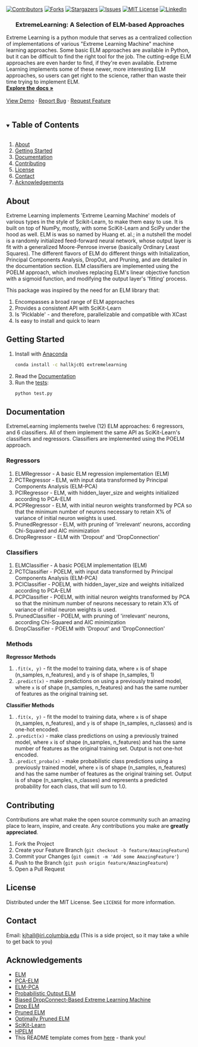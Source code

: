 <!--
*** This README comes from here: https://github.com/othneildrew/Best-README-Template/edit/master/BLANK_README.md - thanks ! 
-->



<!-- PROJECT SHIELDS -->
<!--
*** I'm using markdown "reference style" links for readability.
*** Reference links are enclosed in brackets [ ] instead of parentheses ( ).
*** See the bottom of this document for the declaration of the reference variables
*** for contributors-url, forks-url, etc. This is an optional, concise syntax you may use.
*** https://www.markdownguide.org/basic-syntax/#reference-style-links
-->
[![Contributors][contributors-shield]][contributors-url]
[![Forks][forks-shield]][forks-url]
[![Stargazers][stars-shield]][stars-url]
[![Issues][issues-shield]][issues-url]
[![MIT License][license-shield]][license-url]
[![LinkedIn][linkedin-shield]][linkedin-url]




<!-- PROJECT LOGO -->
<p align="center">
  <h3 align="center">ExtremeLearning: A Selection of ELM-based Approaches </h3>
  
  Extreme Learning is a python module that serves as a centralized collection of implementations of various "Extreme Learning Machine" machine learning approaches. Some basic ELM approaches are available in Python, but it can be difficult to find the right tool for the job. The cutting-edge ELM approaches are even harder to find, if they're even available. Extreme Learning implements some of these newer, more interesting ELM approaches, so users can get right to the science, rather than waste their time trying to implement ELM. 
    <br />
    <a href="#documentation"><strong>Explore the docs »</strong></a>
    <br />
    <br />
    <a href="https://github.com/kjhall01/extremelearning/blob/main/demo.ipynb">View Demo</a>
    ·
    <a href="https://github.com/kjhall01/extremelearning/issues">Report Bug</a>
    ·
    <a href="https://github.com/kjhall01/extremelearning/issues">Request Feature</a>
    </p>
</p>



<!-- TABLE OF CONTENTS -->
<details open="open">
  <summary><h2 style="display: inline-block">Table of Contents</h2></summary>
  <ol>
    <li><a href="#about">About</a></li>
    <li><a href="#getting-started">Getting Started</a></li>
    <li><a href="#documentation">Documentation</a></li>
    <li><a href="#contributing">Contributing</a></li>
    <li><a href="#license">License</a></li>
    <li><a href="#contact">Contact</a></li>
    <li><a href="#acknowledgements">Acknowledgements</a></li>
  </ol>
</details>


<!-- Why XCast -->
## About

Extreme Learning implements 'Extreme Learning Machine' models of various types in the style of Scikit-Learn, to make them easy to use. It is built on top of NumPy, mostly, with some SciKit-Learn and SciPy under the hood as well. ELM is was so named by Huang et. al.; in a nutshell the model is a randomly initialized feed-forward neural network, whose output layer is fit with a generalized Moore-Penrose inverse (basically Ordinary Least Squares). The different flavors of ELM do different things with Initialization, Principal Components Analysis, DropOut, and Pruning, and are detailed in the documentation section. ELM classifiers are implemented using the POELM approach, which involves replacing ELM's linear objective function with a sigmoid function, and modifying the output layer's 'fitting' process. 

This package was inspired by the need for an ELM library that: 
1. Encompasses a broad range of ELM approaches 
2. Provides a consistent API with SciKit-Learn 
3. Is 'Picklable' - and therefore, parallelizable and compatible with XCast
4. Is easy to install and quick to learn




<!-- GETTING STARTED -->
## Getting Started

1. Install with [Anaconda](https://anaconda.org/)
   ```sh
   conda install -c hallkjc01 extremelearning
   ```
2. Read the [Documentation](https://github.com/kjhall01/extremelearning/)
3. Run the [tests](https://github.com/kjhall01/extremelearning/blob/main/test.py): 
   ```sh
   python test.py
   ```


## Documentation 

ExtremeLearning implements twelve (12) ELM approaches: 6 regressors, and 6 classifiers. All of them implement the same API as SciKit-Learn's classifiers and regressors. Classifiers are implemented using the POELM approach. 
### Regressors 

1. ELMRegressor - A basic ELM regression implementation  (ELM)
2. PCTRegressor - ELM, with input data transformed by Principal Components Analysis (ELM-PCA)
3. PCIRegressor - ELM, with hidden_layer_size and weights initialized according to PCA-ELM
4. PCPRegressor - ELM, with initial neuron weights transformed by PCA so that the minimum number of neurons necessary to retain X% of variance of initial neuron weights is used.
5. PrunedRegressor - ELM, with pruning of 'irrelevant' neurons, according Chi-Squared and AIC minimization
6. DropRegressor - ELM with 'Dropout' and 'DropConnection'

### Classifiers
1. ELMClassifier - A basic POELM implementation  (ELM)
2. PCTClassifier - POELM, with input data transformed by Principal Components Analysis (ELM-PCA)
3. PCIClassifier - POELM, with hidden_layer_size and weights initialized according to PCA-ELM
4. PCPClassifier - POELM, with initial neuron weights transformed by PCA so that the minimum number of neurons necessary to retain X% of variance of initial neuron weights is used.
5. PrunedClassifier - POELM, with pruning of 'irrelevant' neurons, according Chi-Squared and AIC minimization
6. DropClassifier - POELM with 'Dropout' and 'DropConnection' 


### Methods 
**Regressor Methods** 
1. ```.fit(x, y)``` - fit the model to training data, where ```x``` is of shape (n_samples, n_features), and ```y``` is of shape (n_samples, 1) 
2. ```.predict(x)``` - make predictions on using a previously trained model, where ```x``` is of shape (n_samples, n_features) and has the same number of features as the original training set. 

**Classifier Methods**
1. ```.fit(x, y)``` - fit the model to training data, where ```x``` is of shape (n_samples, n_features), and ```y``` is of shape (n_samples, n_classes) and is one-hot encoded.  
2. ```.predict(x)``` - make class predictions on using a previously trained model, where ```x``` is of shape (n_samples, n_features) and has the same number of features as the original training set. Output is not one-hot encoded. 
3. ```.predict_proba(x)``` - make probabilistic class predictions using a previously trained model, where ```x``` is of shape (n_samples, n_features) and has the same number of features as the original training set. Output is of shape (n_samples, n_classes) and represents a predicted probability for each class, that will sum to 1.0. 



<!-- CONTRIBUTING -->
## Contributing

Contributions are what make the open source community such an amazing place to learn, inspire, and create. Any contributions you make are **greatly appreciated**.

1. Fork the Project
2. Create your Feature Branch (`git checkout -b feature/AmazingFeature`)
3. Commit your Changes (`git commit -m 'Add some AmazingFeature'`)
4. Push to the Branch (`git push origin feature/AmazingFeature`)
5. Open a Pull Request



<!-- LICENSE -->
## License

Distributed under the MIT License. See `LICENSE` for more information.

<!-- CONTACT -->
## Contact
Email: kjhall@iri.columbia.edu (This is a side project, so it may take a while to get back to you)

<!-- ACKNOWLEDGEMENTS -->
## Acknowledgements

* [ELM](https://ieeexplore.ieee.org/document/1380068)
* [PCA-ELM](https://link.springer.com/content/pdf/10.1007/s11063-012-9253-x.pdf)
* [ELM-PCA](https://ieeexplore.ieee.org/document/1380068)
* [Probabilistic Output ELM](https://ieeexplore.ieee.org/stamp/stamp.jsp?tp=&arnumber=8978896)
* [Biased DropConnect-Based Extreme Learning Machine](https://www.hindawi.com/journals/mpe/2020/3604579/)
* [Drop ELM](https://www.hindawi.com/journals/mpe/2020/3604579/)
* [Pruned ELM](https://www.sciencedirect.com/science/article/pii/S0925231208000738?via%3Dihub)
* [Optimally Pruned ELM](https://ieeexplore.ieee.org/document/5350449)
* [SciKit-Learn](https://scikit-learn.org/stable/)
* [HPELM](https://hpelm.readthedocs.io/en/latest/)
* This README template comes from [here](https://github.com/othneildrew/Best-README-Template/edit/master/BLANK_README.md) - thank you!

<!-- MARKDOWN LINKS & IMAGES -->
<!-- https://www.markdownguide.org/basic-syntax/#reference-style-links -->
[contributors-shield]: https://img.shields.io/github/contributors/kjhall01/extremelearning.svg?style=for-the-badge
[contributors-url]: https://github.com/kjhall01/extremelearning/graphs/contributors
[forks-shield]: https://img.shields.io/github/forks/kjhall01/extremelearning.svg?style=for-the-badge
[forks-url]: https://github.com/kjhall01/extremelearning/network/members
[stars-shield]: https://img.shields.io/github/stars/kjhall01/extremelearning.svg?style=for-the-badge
[stars-url]: https://github.com/kjhall01/extremelearning/stargazers
[issues-shield]: https://img.shields.io/github/issues/kjhall01/extremelearning.svg?style=for-the-badge
[issues-url]: https://github.com/kjhall01/extremelearning/issues
[license-shield]: https://img.shields.io/github/license/kjhall01/extremelearning.svg?style=for-the-badge
[license-url]: https://github.com/kjhall01/extremelearning/blob/master/LICENSE
[linkedin-shield]: https://img.shields.io/badge/-LinkedIn-black.svg?style=for-the-badge&logo=linkedin&colorB=555
[linkedin-url]: https://linkedin.com/in/kjhall01
